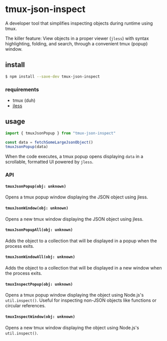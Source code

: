 # tmux-json-inspect

A developer tool that simplifies inspecting objects during runtime using tmux.

The killer feature: View objects in a proper viewer (`jless`) with syntax
highlighting, folding, and search, through a convenient tmux (popup) window.

## install

```sh
$ npm install --save-dev tmux-json-inspect
```

### requirements

- tmux (duh)
- [jless](https://jless.io/)

## usage

```ts
import { tmuxJsonPopup } from "tmux-json-inspect"

const data = fetchSomeLargeJsonObject()
tmuxJsonPopup(data)
```

When the code executes, a tmux popup opens displaying `data` in a scrollable,
formatted UI powered by `jless`.

### API

#### `tmuxJsonPopup(obj: unknown)`

Opens a tmux popup window displaying the JSON object using jless.

#### `tmuxJsonWindow(obj: unknown)`

Opens a new tmux window displaying the JSON object using jless.

#### `tmuxJsonPopupAll(obj: unknown)`

Adds the object to a collection that will be displayed in a popup when the
process exits.

#### `tmuxJsonWindowAll(obj: unknown)`

Adds the object to a collection that will be displayed in a new window when the
process exits.

#### `tmuxInspectPopup(obj: unknown)`

Opens a tmux popup window displaying the object using Node.js's
`util.inspect()`. Useful for inspecting non-JSON objects like functions or
circular references.

#### `tmuxInspectWindow(obj: unknown)`

Opens a new tmux window displaying the object using Node.js's `util.inspect()`.
